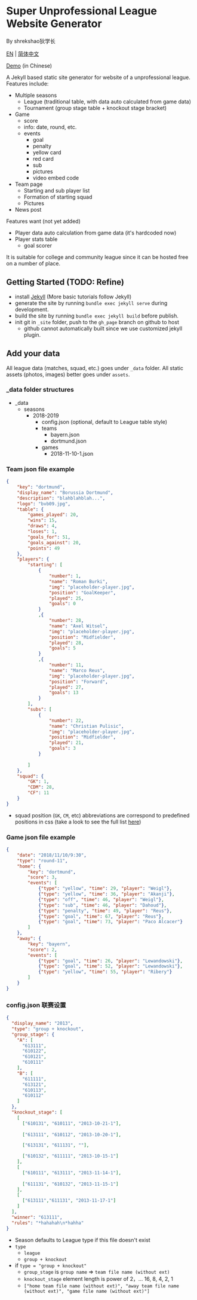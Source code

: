 # Super Unprofessional League Website Generator

By shrekshao狄学长

[EN](#) | [简体中文](../README.md)

[Demo](https://super-unprofessional-league.github.io/super-unprofessional-league-website/) (in Chinese)

A Jekyll based static site generator for website of a unprofessional league. Features include: 
* Multiple seasons
    - League (traditional table, with data auto calculated from game data)
    - Tournament (group stage table + knockout stage bracket)
* Game
    - score
    - info: date, round, etc.
    - events
        - goal
        - penalty
        - yellow card
        - red card
        - sub
        - pictures
        - video embed code
* Team page
    - Starting and sub player list
    - Formation of starting squad
    - Pictures
* News post


Features want (not yet added)
* Player data auto calculation from game data (it's hardcoded now)
* Player stats table
    - goal scorer

It is suitable for college and community league since it can be hosted free on a number of place.

## Getting Started (TODO: Refine)

* install [Jekyll](https://jekyllrb.com/docs/) (More basic tutorials follow Jekyll)
* generate the site by running `bundle exec jekyll serve` during development.
* build the site by running `bundle exec jekyll build` before publish.
* init git in `_site` folder, push to the `gh_page` branch on github to host
    * github cannot automatically built since we use customized jekyll plugin.


## Add your data

All league data (matches, squad, etc.) goes under `_data` folder. All static assets (photos, images) better goes under `assets`.

### _data folder structures

* _data
    - seasons
        - 2018-2019
            - config.json (optional, default to League table style)
            - teams
                * bayern.json
                * dortmund.json
            - games
                * 2018-11-10-1.json

### Team json file example

```json
{
    "key": "dortmund",
    "display_name": "Borussia Dortmund",
    "description": "blahblahblah...",
    "logo": "bvb09.jpg",
    "table": {
        "games_played": 20,
        "wins": 15,
        "draws": 4,
        "loses": 1,
        "goals_for": 51,
        "goals_against": 20,
        "points": 49
    },
    "players": {
        "starting": [
            {
                "number": 1,
                "name": "Roman Burki",
                "img": "placeholder-player.jpg",
                "position": "GoalKeeper",
                "played": 25,
                "goals": 0
            }
            ,{
                "number": 28,
                "name": "Axel Witsel",
                "img": "placeholder-player.jpg",
                "position": "Midfielder",
                "played": 28,
                "goals": 5
            }
            ,{
                "number": 11,
                "name": "Marco Reus",
                "img": "placeholder-player.jpg",
                "position": "Forward",
                "played": 27,
                "goals": 13
            }
        ],
        "subs": [
            {
                "number": 22,
                "name": "Christian Pulisic",
                "img": "placeholder-player.jpg",
                "position": "Midfielder",
                "played": 21,
                "goals": 3
            }
            
        ]
    },
    "squad": {
        "GK": 1,
        "CDM": 28,
        "CF": 11
    }
}
```

* squad position (`GK`, `CM`, etc) abbreviations are correspond to predefined positions in css (take a look to see the full list [here](https://github.com/super-unprofessional-league/super-unprofessional-league-website/blob/master/assets/css/custom-football-squad.css#L70))

### Game json file example

```json
{
    "date": "2018/11/10/9:30",
    "type": "round-11",
    "home": {
        "key": "dortmund",
        "score": 3,
        "events": [
            {"type": "yellow", "time": 29, "player": "Weigl"},
            {"type": "yellow", "time": 36, "player": "Akanji"},
            {"type": "off", "time": 46, "player": "Weigl"},
            {"type": "sub", "time": 46, "player": "Dahoud"},
            {"type": "penalty", "time": 49, "player": "Reus"},
            {"type": "goal", "time": 67, "player": "Reus"},
            {"type": "goal", "time": 73, "player": "Paco Alcacer"}
        ]
    },
    "away": {
        "key": "bayern",
        "score": 2,
        "events": [
            {"type": "goal", "time": 26, "player": "Lewandowski"},
            {"type": "goal", "time": 52, "player": "Lewandowski"},
            {"type": "yellow", "time": 55, "player": "Ribery"}
        ]
    }
}
```

### config.json 联赛设置

```json
{
  "display_name": "2013",
  "type": "group + knockout",
  "group_stage": {
    "A": [
      "613111",
      "610122",
      "610121",
      "610111"
    ],
    "B": [
      "611111",
      "613121",
      "610113",
      "610112"
    ]
  },
  "knockout_stage": [
    [
      ["610131", "610111", "2013-10-21-1"],
      
      ["613111", "610112", "2013-10-20-1"],

      ["613131", "611131", ""],

      ["610132", "611111", "2013-10-15-1"]
    ],
    [
      ["610111", "613111", "2013-11-14-1"],
      
      ["611131", "610132", "2013-11-15-1"]
    ],
    [
      ["613111","611131", "2013-11-17-1"]
    ]
  ],
  "winner": "613111",
  "rules": "*hahahah\n*hahha"
}
```

* Season defaults to League type if this file doesn't exist
* `type`
    - `league`
    - `group + knockout`
* if `type = "group + knockout"`
    * `group_stage` is `group name` => `team file name (without ext)`
    * `knockout_stage` element length is power of 2，... 16, 8, 4, 2, 1
    * `["home team file name (without ext)", "away team file name (without ext)", "game file name (without ext)"]`